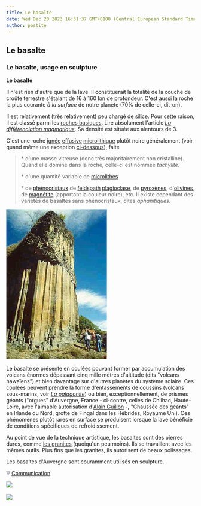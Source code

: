 ```yaml
---
title: Le basalte
date: Wed Dec 20 2023 16:31:37 GMT+0100 (Central European Standard Time)
author: postite
---
```


## Le basalte
### Le basalte, usage en sculpture
 **Le basalte**  

Il n'est rien d'autre que de la lave. Il constituerait la totalité de la couche de croûte terrestre s'étalant de 16 à 160 km de profondeur. C'est aussi la roche la plus courante _à la surface_ de notre planète (70% de celle-ci, dit-on).

Il est relativement (très relativement) peu chargé de [silice](silice.html). Pour cette raison, il est classé parmi les [roches basiques](rochesbasiquesacides.html). Lire absolument l'article [_La différenciation magmatique_](differenciatmagma.html). Sa densité est située aux alentours de 3.

C'est une roche [ignée](igne.html) [effusive](ignees.html#effusives) [microlithique](microlithe.html) plutôt noire généralement (voir quand même une exception [ci-dessous](basalte.html#photoorgueschilhac)), faite

> \* d'une masse vitreuse (donc très majoritairement non cristalline). Quand elle domine dans la roche, celle-ci est nommée _tachylite_.
> 
> \* d'une quantité variable de [microlithes](microlithe.html)
> 
> \* de [phénocristaux](phenocristal.html) de [feldspath](feldspath.html) [plagioclase](plagioclase.html), de [pyroxènes](pyroxene.html), d'[olivines](olivine.html), de [magnétite](magnetite.html) (apportant la couleur noire), etc. Il existe cependant des variétés de basaltes sans phénocristaux, dites _aphanitiques_.

[![](images/orgueschillhacvw.jpg)](quinoussommes.html#alainguillon)

Le basalte se présente en coulées pouvant former par accumulation des volcans énormes dépassant cinq mille mètres d'altitude (dits "volcans hawaïens") et bien davantage sur d'autres planètes du système solaire. Ces coulées peuvent prendre la forme d'entassements de coussins (volcans sous-marins, voir _[La palagonite](verre.html#palagonite)_) ou bien, exceptionnellement, de prismes géants ("orgues" d'Auvergne, France - ci-contre, celles de Chilhac, Haute-Loire, avec l'aimable autorisation d'[Alain Guillon](quinoussommes.html#alainguillon) -, "Chaussée des géants" en Irlande du Nord, grotte de Fingal dans les Hébrides, Royaume Uni). Ces phénomènes plutôt rares en surface se produisent lorsque la lave bénéficie de conditions spécifiques de refroidissement.

Au point de vue de la technique artistique, les basaltes sont des pierres dures, comme [les granites](granit.html) (quoiqu'un peu moins). Ils se travaillent avec les mêmes outils. Plus fins que les granites, ils autorisent de beaux polissages.

Les basaltes d'Auvergne sont couramment utilisés en sculpture.



![](images/flechebas.gif) [Communication](http://www.artrealite.com/annonceurs.htm) 

[![](https://cbonvin.fr/sites/regie.artrealite.com/visuels/campagne1.png)](index-2.html#20131014)

![](https://cbonvin.fr/sites/regie.artrealite.com/visuels/campagne2.png)